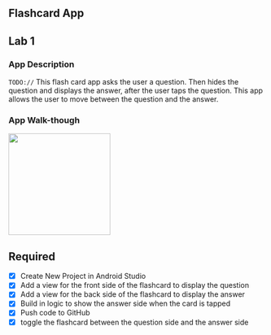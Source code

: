 ## Flashcard App

## Lab 1

### App Description
`TODO://` This flash card app asks the user a question. Then hides the question and displays the answer, after the user taps the question. This app allows the user to move between the question and the answer.

### App Walk-though

<img src="https://imgur.com/YGuLmBS.gif" width=200><br>

## Required
- [x] Create New Project in Android Studio
- [x] Add a view for the front side of the flashcard to display the question
- [x] Add a view for the back side of the flashcard to display the answer
- [x] Build in logic to show the answer side when the card is tapped
- [x] Push code to GitHub
- [x] toggle the flashcard between the question side and the answer side
